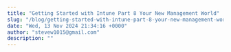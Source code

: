 ```yaml
---
title: "Getting Started with Intune Part 8 Your New Management World"
slug: "/blog/getting-started-with-intune-part-8-your-new-management-world"
date: "Wed, 13 Nov 2024 21:34:16 +0000"
author: "stevew1015@gmail.com"
description: ""
---
```


